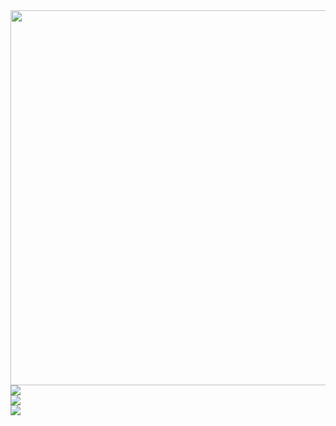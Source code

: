<img align="right" height="600em"  src="https://github.com/victorathar/victorathar/assets/162227349/6d55dbb0-4786-46db-9597-016f23af9474"/>

![](https://github-readme-stats.vercel.app/api?username=victorathar&theme=dark&hide_border=true&include_all_commits=false&count_private=false)<br/>
![](https://github-readme-streak-stats.herokuapp.com/?user=victorathar&theme=dark&hide_border=true)<br/>
![](https://github-readme-stats.vercel.app/api/top-langs/?username=victorathar&theme=dark&hide_border=true&include_all_commits=false&count_private=false&layout=compact)
